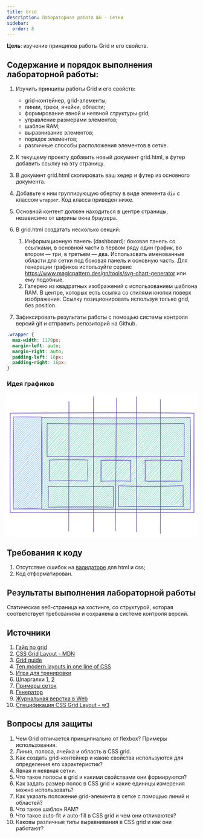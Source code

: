 ```yaml
---
title: Grid
description: Лабораторная работа №6 - Сетки
sidebar:
  order: 8
---
```


**Цель**: изучение принципов работы Grid и его свойств.

## Содержание и порядок выполнения лабораторной работы:

1. Изучить принципы работы Grid и его свойств:

   - grid-контейнер, grid-элементы;
   - линии, треки, ячейки, области;
   - формирование явной и неявной структуры grid;
   - управление размерами элементов;
   - шаблон RAM;
   - выравнивание элементов;
   - порядок элементов;
   - различные способы расположения элементов в сетке.

1. К текущему проекту добавить новый документ grid.html, в футер добавить ссылку на эту страницу.
1. В документ grid.html скопировать ваш хедер и футер из основного документа.
1. Добавьте к ним группирующую обертку в виде элемента `div` с классом `wrapper`. Код класса приведен ниже.
1. Основной контент должен находиться в центре страницы, независимо от ширины окна браузера.
1. В grid.html создатать несколько секций:

   1. Информационную панель (dashboard): боковая панель со ссылками, в основной части в первом ряду один график, во втором — три, в третьем — два. Использовать именованные области для сетки под боковая панель и основную часть. Для генерации графиков используйте сервис https://www.magicpattern.design/tools/svg-chart-generator или ему подобные.
   1. Галерею из квадратных изображений с использованием шаблона RAM. В центре, которых есть ссылка со стилями кнопки поверх изображения. Ссылку позиционировать используя только grid, без position.

1. Зафиксировать результаты работы с помощью системы контроля версий git и отправить репозиторий на Github.

```css
.wrapper {
  max-width: 1170px;
  margin-left: auto;
  margin-right: auto;
  padding-left: 16px;
  padding-right: 16px;
}
```

### Идея графиков

<svg version="1.1" xmlns="http://www.w3.org/2000/svg" viewBox="0 0 576.2916670273517 434.6804708187949" width="576.2916670273517" height="434.6804708187949" style="max-width:100%; height: auto;">
  <!-- svg-source:excalidraw -->

  <defs>
    <style class="style-fonts">
      @font-face {
        font-family: "Virgil";
        src: url("https://excalidraw.com/Virgil.woff2");
      }
      @font-face {
        font-family: "Cascadia";
        src: url("https://excalidraw.com/Cascadia.woff2");
      }
    </style>

  </defs>
  <rect x="0" y="0" width="576.2916670273517" height="434.6804708187949" fill="#ffffff"></rect><g stroke-linecap="round" transform="translate(105.50862100515587 73.4527326109576) rotate(0 224.77283582537348 138.74464868930417)"><path d="M0 0 C0 0, 0 0, 0 0 M0 0 C0 0, 0 0, 0 0 M-0.26 6.4 C0.31 5.39, 1.98 3.82, 4.99 0.36 M-0.26 6.4 C1.27 4.35, 3.09 2.88, 4.99 0.36 M0.13 12.04 C3.34 7.51, 7.32 2.98, 10.63 -0.03 M0.13 12.04 C3.63 8.33, 6.15 4.4, 10.63 -0.03 M-0.13 18.44 C3.55 15.11, 8.95 9.74, 15.62 0.33 M-0.13 18.44 C6.72 11.39, 13.23 4.89, 15.62 0.33 M0.27 24.08 C4.9 16.11, 12.06 11.63, 21.26 -0.07 M0.27 24.08 C6.99 18.15, 11.4 9.56, 21.26 -0.07 M0 30.48 C5.07 24.34, 12.11 16.62, 26.25 0.29 M0 30.48 C9.13 20.02, 18.63 8.78, 26.25 0.29 M-0.26 36.88 C6.36 27.96, 15.83 18.7, 31.89 -0.1 M-0.26 36.88 C12.87 23.22, 25.13 8.83, 31.89 -0.1 M0.14 42.52 C12.18 27.5, 25.12 12.88, 36.88 0.26 M0.14 42.52 C10.26 33.07, 19.5 21.83, 36.88 0.26 M-0.12 48.92 C12.04 37.77, 20.23 25.87, 42.52 -0.14 M-0.12 48.92 C11.86 35.64, 22.29 23.03, 42.52 -0.14 M0.27 54.56 C18.15 36.38, 32.21 17.33, 47.51 0.22 M0.27 54.56 C14.14 39.74, 26.71 24.82, 47.51 0.22 M0.01 60.96 C17.41 38.52, 36.34 18.83, 53.15 -0.17 M0.01 60.96 C12.83 47.59, 23.21 33.12, 53.15 -0.17 M-0.25 67.36 C20.85 39.93, 42.92 15.17, 58.14 0.19 M-0.25 67.36 C21.05 43.57, 41.66 17.86, 58.14 0.19 M0.14 73 C18.86 52.91, 37.15 30.04, 63.78 -0.21 M0.14 73 C18.15 49.95, 38.53 28.53, 63.78 -0.21 M-0.12 79.4 C19.23 54.67, 42.28 30.67, 68.77 0.15 M-0.12 79.4 C13.72 63.36, 28.23 47.08, 68.77 0.15 M0.28 85.04 C30.74 50.68, 59.25 17.47, 74.41 -0.24 M0.28 85.04 C14.91 68.05, 29.81 50.58, 74.41 -0.24 M0.01 91.44 C22.94 63.05, 47.25 34.64, 79.4 0.12 M0.01 91.44 C15.35 72.64, 32.77 52.78, 79.4 0.12 M-0.25 97.84 C20.15 75.21, 45.75 49.07, 85.04 -0.28 M-0.25 97.84 C29.93 63.33, 61.2 28.23, 85.04 -0.28 M0.15 103.48 C32 64.12, 66.55 25.35, 90.03 0.08 M0.15 103.48 C35.25 64.9, 68.58 25.36, 90.03 0.08 M-0.11 109.88 C23.82 85.09, 45.63 60.39, 95.67 -0.31 M-0.11 109.88 C24.08 81.83, 48.25 54.74, 95.67 -0.31 M0.28 115.52 C19.65 90.12, 41.94 63.72, 100.66 0.05 M0.28 115.52 C20.72 91.47, 40.7 68.89, 100.66 0.05 M0.02 121.92 C22.22 95.84, 44.41 67.64, 106.3 -0.34 M0.02 121.92 C34.4 84.68, 66.27 46.97, 106.3 -0.34 M-0.24 128.32 C23 98.4, 49.57 71.12, 111.29 0.02 M-0.24 128.32 C39.42 81.73, 80.57 34.72, 111.29 0.02 M0.15 133.96 C46.3 82.9, 93.23 27.58, 116.27 0.38 M0.15 133.96 C26.17 104.87, 50.9 76.12, 116.27 0.38 M-0.11 140.36 C30.11 104.33, 58.96 72.42, 121.92 -0.02 M-0.11 140.36 C30.72 104.42, 61.58 68.89, 121.92 -0.02 M0.29 146 C43.85 99.67, 84.69 48.93, 126.91 0.34 M0.29 146 C49.38 91.13, 98.47 34.89, 126.91 0.34 M0.02 152.4 C29.8 114.73, 61.98 76.86, 132.55 -0.05 M0.02 152.4 C33.93 115.55, 66.09 75.99, 132.55 -0.05 M-0.24 158.8 C35.01 116.28, 73.15 72.46, 137.54 0.31 M-0.24 158.8 C37.27 115.65, 75.22 73.69, 137.54 0.31 M0.16 164.44 C27.56 131.79, 57.03 98.33, 143.18 -0.09 M0.16 164.44 C33.74 126.45, 67.22 87.91, 143.18 -0.09 M-0.1 170.84 C34.85 133.08, 65.45 91.91, 148.17 0.27 M-0.1 170.84 C45.18 118.51, 89.09 68.46, 148.17 0.27 M0.29 176.48 C40.19 130.17, 80.47 82.59, 153.81 -0.12 M0.29 176.48 C39.83 129.97, 79.56 83.58, 153.81 -0.12 M0.03 182.88 C47.08 124.77, 98.82 70.84, 158.8 0.24 M0.03 182.88 C49.92 125.66, 101.11 68.57, 158.8 0.24 M-0.23 189.27 C61.42 117.37, 122.18 45.77, 164.44 -0.16 M-0.23 189.27 C48.99 131.08, 99.99 73.32, 164.44 -0.16 M0.16 194.92 C31.32 153.66, 67.53 114.54, 169.43 0.2 M0.16 194.92 C54.03 131.33, 108.42 68.37, 169.43 0.2 M-0.1 201.32 C39.1 154.71, 78.6 109.16, 175.07 -0.19 M-0.1 201.32 C60.56 132.9, 118.63 65.22, 175.07 -0.19 M0.3 206.96 C48.21 153.14, 95.56 98.46, 180.06 0.17 M0.3 206.96 C64.79 131.15, 131.46 55.36, 180.06 0.17 M0.03 213.36 C59.72 145.57, 119.02 77.57, 185.7 -0.23 M0.03 213.36 C72.64 130.91, 144.73 46.8, 185.7 -0.23 M-0.23 219.75 C48.01 167.86, 92.61 111.9, 190.69 0.13 M-0.23 219.75 C46.47 165.49, 93.43 111.64, 190.69 0.13 M0.17 225.4 C60.39 151.07, 122.74 79.85, 196.33 -0.26 M0.17 225.4 C66 150.94, 130.93 75.78, 196.33 -0.26 M-0.09 231.8 C70.77 148.97, 142.1 65.76, 201.32 0.1 M-0.09 231.8 C75.64 143.17, 153.89 55, 201.32 0.1 M0.3 237.44 C57.75 168.32, 118.39 102.7, 206.96 -0.3 M0.3 237.44 C61.99 163.6, 125.61 91.37, 206.96 -0.3 M0.04 243.84 C44.71 193.36, 87.56 142.34, 211.95 0.06 M0.04 243.84 C78.37 152.47, 157.26 62.71, 211.95 0.06 M-0.22 250.23 C48.01 195.09, 95.99 139.35, 217.59 -0.33 M-0.22 250.23 C53.79 186.98, 108.38 122.54, 217.59 -0.33 M0.17 255.88 C60.8 186.37, 121.95 113.65, 222.58 0.03 M0.17 255.88 C49.29 195.58, 100.99 137.98, 222.58 0.03 M-0.09 262.27 C85.31 165.25, 169 70.95, 228.22 -0.36 M-0.09 262.27 C49.15 206.16, 96.78 151.53, 228.22 -0.36 M0.3 267.92 C53.65 208.09, 104.83 148.8, 233.21 0 M0.3 267.92 C76.63 177.02, 153.95 87.98, 233.21 0 M0.04 274.32 C66.03 195.81, 133.91 118.73, 238.19 0.36 M0.04 274.32 C49.06 215.86, 99.85 158.03, 238.19 0.36 M1.75 278.45 C94.51 169.48, 190.26 61.81, 243.84 -0.04 M1.75 278.45 C74.99 194.55, 148.47 110.62, 243.84 -0.04 M6.74 278.81 C93.69 177.25, 183.01 76.84, 248.82 0.32 M6.74 278.81 C100.7 173.46, 193.47 67.23, 248.82 0.32 M12.38 278.41 C85.25 194.48, 154.35 113.11, 254.47 -0.07 M12.38 278.41 C83.17 197.36, 155.39 113.73, 254.47 -0.07 M17.37 278.77 C96.96 187.36, 176.53 96.78, 259.45 0.29 M17.37 278.77 C76.23 209.24, 135.49 140.8, 259.45 0.29 M22.35 279.13 C102.58 184.91, 185.67 90.61, 265.1 -0.11 M22.35 279.13 C100.28 187.47, 180.58 96.54, 265.1 -0.11 M28 278.74 C106.74 188.36, 184.67 96.21, 270.08 0.25 M28 278.74 C83.38 217.46, 136.71 155.57, 270.08 0.25 M32.98 279.1 C106.52 195.25, 180.33 108.9, 275.73 -0.14 M32.98 279.1 C118.97 183.32, 203.03 85.21, 275.73 -0.14 M38.63 278.71 C100.32 208.67, 161.82 138.64, 280.71 0.22 M38.63 278.71 C116.4 187.41, 195.98 96.72, 280.71 0.22 M43.61 279.07 C101.74 210.32, 161.69 142.28, 286.36 -0.18 M43.61 279.07 C131.56 179.86, 217.06 81.14, 286.36 -0.18 M49.26 278.67 C98.46 222.12, 145.96 164.72, 291.34 0.18 M49.26 278.67 C114.22 203.28, 179.67 130.14, 291.34 0.18 M54.24 279.03 C103.63 222.59, 153.15 164.35, 296.99 -0.21 M54.24 279.03 C126.22 196.56, 198.38 114.34, 296.99 -0.21 M59.89 278.64 C113.38 214.35, 171.15 149.57, 301.97 0.15 M59.89 278.64 C141.54 181.89, 225.59 85.75, 301.97 0.15 M64.87 279 C135.97 195.65, 207.7 113.04, 307.62 -0.25 M64.87 279 C150.09 181.64, 236.65 82.14, 307.62 -0.25 M70.52 278.6 C118.21 222.36, 168.28 167.7, 312.6 0.11 M70.52 278.6 C157.82 176.9, 245.67 75.5, 312.6 0.11 M75.5 278.96 C129.77 215.95, 182.93 154.77, 318.25 -0.28 M75.5 278.96 C139.24 203.19, 205.3 127.17, 318.25 -0.28 M81.15 278.57 C158.16 191.46, 234.32 103.35, 323.23 0.08 M81.15 278.57 C157.38 189.5, 233.04 101.72, 323.23 0.08 M86.13 278.93 C174.53 175.48, 264.2 74.78, 328.88 -0.31 M86.13 278.93 C140.7 217.84, 194.66 154.73, 328.88 -0.31 M91.78 278.53 C138.53 221.28, 187.67 164.39, 333.86 0.05 M91.78 278.53 C162.98 197.36, 233.91 115.11, 333.86 0.05 M96.76 278.89 C164.47 201.82, 232 126.07, 339.51 -0.35 M96.76 278.89 C179.42 183.18, 262.49 88.47, 339.51 -0.35 M102.41 278.5 C156.22 214.36, 209.39 151.6, 344.49 0.01 M102.41 278.5 C196.63 174.13, 287.95 67.06, 344.49 0.01 M107.4 278.86 C200.6 169.02, 296.13 60.89, 349.48 0.37 M107.4 278.86 C199.31 170.28, 293.3 62.13, 349.48 0.37 M113.04 278.46 C203.31 174.32, 295.38 70.56, 355.12 -0.02 M113.04 278.46 C199.12 177.64, 286.38 77.68, 355.12 -0.02 M118.03 278.82 C195.82 186.31, 276.89 92.97, 360.11 0.34 M118.03 278.82 C185.37 200.86, 254 121.93, 360.11 0.34 M123.67 278.43 C212.57 178.23, 301.29 76.26, 365.75 -0.06 M123.67 278.43 C174.91 222.4, 225.46 164.12, 365.75 -0.06 M128.66 278.79 C223.6 171.49, 318.57 61.43, 370.74 0.3 M128.66 278.79 C222.18 169.67, 317.28 61.18, 370.74 0.3 M134.3 278.4 C219.38 183.41, 303.68 84.84, 376.38 -0.09 M134.3 278.4 C231.12 169.13, 326.81 58.92, 376.38 -0.09 M139.29 278.76 C200.83 207.49, 263.27 138.73, 381.37 0.27 M139.29 278.76 C191.62 218.32, 244.21 157.51, 381.37 0.27 M144.27 279.12 C193.38 221.79, 242.45 162.79, 387.01 -0.13 M144.27 279.12 C237.72 172.9, 332.25 64.41, 387.01 -0.13 M149.92 278.72 C212.89 205.16, 278.03 131.65, 392 0.23 M149.92 278.72 C225.56 192.08, 301.77 105.76, 392 0.23 M154.9 279.08 C213.37 212.64, 269.69 145.36, 397.64 -0.16 M154.9 279.08 C240.35 181.62, 324.64 84.02, 397.64 -0.16 M160.55 278.69 C249.64 176.54, 336.97 75.72, 402.63 0.2 M160.55 278.69 C249.79 173.31, 339.25 69.34, 402.63 0.2 M165.53 279.05 C236.44 194.83, 306.64 113.63, 408.27 -0.2 M165.53 279.05 C221.92 211.46, 279.32 145.2, 408.27 -0.2 M171.18 278.65 C260.88 175.93, 351.84 70.48, 413.26 0.16 M171.18 278.65 C253.06 184.02, 337.26 88.93, 413.26 0.16 M176.16 279.01 C231.41 215.23, 290.14 149.26, 418.9 -0.23 M176.16 279.01 C251.41 195.49, 325.77 109.86, 418.9 -0.23 M181.81 278.62 C249.71 200.69, 318.17 123.97, 423.89 0.13 M181.81 278.62 C257.88 190.89, 333.32 104.13, 423.89 0.13 M186.79 278.98 C249.24 208, 311.2 134.67, 429.53 -0.26 M186.79 278.98 C282.24 167.96, 378.71 57.47, 429.53 -0.26 M192.44 278.58 C281.38 178.53, 368.17 77.48, 434.52 0.1 M192.44 278.58 C241.6 220.15, 292.51 160.53, 434.52 0.1 M197.42 278.94 C293.78 169.19, 389.02 59.92, 440.16 -0.3 M197.42 278.94 C263.02 204.36, 326.68 130.27, 440.16 -0.3 M203.07 278.55 C268.39 202.5, 335.48 125.89, 445.15 0.06 M203.07 278.55 C280.68 188.73, 356.78 100.47, 445.15 0.06 M208.05 278.91 C304.16 167.75, 399.22 56.94, 450.14 0.42 M208.05 278.91 C265.93 213.57, 322.72 147.4, 450.14 0.42 M213.7 278.51 C294.08 185.52, 376.54 90.16, 449.88 6.82 M213.7 278.51 C297.19 179.88, 381.25 83.04, 449.88 6.82 M218.68 278.87 C277.03 210.07, 335.74 143.56, 450.27 12.46 M218.68 278.87 C299.58 183.18, 383.09 89.16, 450.27 12.46 M224.33 278.48 C291.68 200.99, 360.13 123.92, 450.01 18.86 M224.33 278.48 C270.17 225.68, 316.3 173.07, 450.01 18.86 M229.31 278.84 C293.98 208.07, 355.54 134.81, 450.4 24.5 M229.31 278.84 C284.09 216.2, 338.34 152.79, 450.4 24.5 M234.96 278.44 C301.58 199.69, 371.22 119, 450.14 30.9 M234.96 278.44 C312.88 188.66, 391.18 99.05, 450.14 30.9 M239.94 278.81 C289.73 225.29, 335.63 169, 449.88 37.3 M239.94 278.81 C288.2 223.14, 337.45 166.07, 449.88 37.3 M245.59 278.41 C324.24 187.48, 402.18 93.37, 450.28 42.94 M245.59 278.41 C307.22 207.81, 369.04 136.5, 450.28 42.94 M250.57 278.77 C324.24 196.27, 394.79 113.99, 450.02 49.34 M250.57 278.77 C298.99 225.53, 347.48 169.15, 450.02 49.34 M255.56 279.13 C323.37 199.65, 391.81 121, 450.41 54.98 M255.56 279.13 C319.51 207.62, 382.25 135.01, 450.41 54.98 M261.2 278.74 C336.86 191.53, 410.68 106.23, 450.15 61.38 M261.2 278.74 C314.37 215.86, 367.48 155.7, 450.15 61.38 M266.19 279.1 C310.93 225.93, 359.17 175.49, 449.89 67.78 M266.19 279.1 C315.62 222.36, 365.81 164.09, 449.89 67.78 M271.83 278.7 C334.64 203.16, 399.25 127.85, 450.28 73.42 M271.83 278.7 C337.06 204.05, 401.73 130.74, 450.28 73.42 M276.82 279.06 C344.86 200.6, 410.4 125.41, 450.02 79.82 M276.82 279.06 C322.35 227.86, 367.64 176.84, 450.02 79.82 M282.46 278.67 C336.44 216.97, 390.9 151.64, 450.41 85.46 M282.46 278.67 C348.86 202.98, 416.11 126.78, 450.41 85.46 M287.45 279.03 C329.36 233.46, 371.32 182.1, 450.15 91.86 M287.45 279.03 C337.47 219.75, 388.65 163.14, 450.15 91.86 M293.09 278.63 C340.27 229.9, 383.5 178.67, 449.89 98.26 M293.09 278.63 C335.27 228.71, 380.48 179.01, 449.89 98.26 M298.08 278.99 C336.03 238.19, 371.1 196.02, 450.29 103.9 M298.08 278.99 C345.01 223.63, 392.64 167.96, 450.29 103.9 M303.72 278.6 C342.28 235.97, 377.53 192.1, 450.02 110.3 M303.72 278.6 C334.95 243.23, 366.18 207.94, 450.02 110.3 M308.71 278.96 C347.56 233.54, 386.94 190.59, 450.42 115.94 M308.71 278.96 C352.92 229.09, 396.64 177.25, 450.42 115.94 M314.35 278.56 C365.97 215.84, 422.99 154.05, 450.16 122.34 M314.35 278.56 C368.22 219.81, 418.61 159.31, 450.16 122.34 M319.34 278.92 C370.4 220.03, 424.75 160.54, 449.9 128.74 M319.34 278.92 C368.64 224.72, 416.87 169.12, 449.9 128.74 M324.98 278.53 C360.19 235.34, 399.3 195.64, 450.29 134.38 M324.98 278.53 C361.58 238.16, 395.56 199.25, 450.29 134.38 M329.97 278.89 C356.86 249.62, 382.95 218.58, 450.03 140.78 M329.97 278.89 C368.57 236.02, 407.68 190.7, 450.03 140.78 M335.61 278.49 C364.68 245.16, 393.48 212.77, 449.77 147.18 M335.61 278.49 C380.28 227.14, 424.67 177.2, 449.77 147.18 M340.6 278.85 C363.94 250.47, 392.28 218.72, 450.16 152.82 M340.6 278.85 C366.26 249.94, 390.61 222.76, 450.16 152.82 M346.24 278.46 C368.84 250.17, 391.75 223.78, 449.9 159.22 M346.24 278.46 C376.51 244.51, 404.46 211.47, 449.9 159.22 M351.23 278.82 C380.96 240.55, 412.91 207.67, 450.3 164.86 M351.23 278.82 C381.08 245.46, 409.31 212.22, 450.3 164.86 M356.87 278.43 C380.43 248.78, 407.33 217.44, 450.03 171.26 M356.87 278.43 C389.55 241.85, 420.49 204.76, 450.03 171.26 M361.86 278.79 C380.62 260.39, 398 237.9, 449.77 177.65 M361.86 278.79 C396.95 239.18, 429.91 199.84, 449.77 177.65 M366.85 279.15 C393.61 247.85, 418.09 219.22, 450.17 183.3 M366.85 279.15 C385.17 257.84, 401.8 236.99, 450.17 183.3 M372.49 278.75 C392.68 259.49, 408.94 239.2, 449.91 189.7 M372.49 278.75 C398.11 250.69, 421.83 221.98, 449.91 189.7 M377.48 279.11 C405.48 247.7, 432.76 218.2, 450.3 195.34 M377.48 279.11 C404.83 246.94, 434.56 213.7, 450.3 195.34 M383.12 278.72 C396.69 261.5, 410.58 245.31, 450.04 201.74 M383.12 278.72 C404.87 254.18, 426.49 228.07, 450.04 201.74 M388.11 279.08 C407.47 257.72, 425.78 238.88, 449.78 208.13 M388.11 279.08 C402 262.47, 415.69 247.78, 449.78 208.13 M393.75 278.68 C409.47 256.2, 429.66 234.98, 450.17 213.78 M393.75 278.68 C404.43 264.33, 416.78 250.86, 450.17 213.78 M398.74 279.04 C411.66 263.17, 426.58 243.79, 449.91 220.18 M398.74 279.04 C411.88 262.89, 425.39 248.28, 449.91 220.18 M404.38 278.65 C416.64 267.63, 424.92 254.83, 450.31 225.82 M404.38 278.65 C423.49 256.97, 441.86 235.67, 450.31 225.82 M409.37 279.01 C424.37 262.15, 438.09 243.41, 450.04 232.22 M409.37 279.01 C424.01 262.59, 437.9 246.47, 450.04 232.22 M415.01 278.61 C422.39 269.51, 430.95 262.71, 449.78 238.61 M415.01 278.61 C425.41 268.14, 436.06 256.03, 449.78 238.61 M420 278.97 C430.51 266.22, 440.04 256.76, 450.18 244.26 M420 278.97 C430.68 267.16, 441.09 254.93, 450.18 244.26 M425.64 278.58 C436.82 269.23, 442.17 258.2, 449.92 250.65 M425.64 278.58 C433.74 270.63, 440.81 261.33, 449.92 250.65 M430.63 278.94 C433.58 272.62, 440.69 267.81, 450.31 256.3 M430.63 278.94 C438.36 269.66, 445.88 263.06, 450.31 256.3 M436.27 278.54 C440.67 274.53, 444.27 270.73, 450.05 262.7 M436.27 278.54 C438.63 275.17, 442.68 270.66, 450.05 262.7 M441.26 278.9 C444.71 274.81, 446.86 271.47, 449.79 269.09 M441.26 278.9 C444.4 275.2, 448.2 271.15, 449.79 269.09 M446.9 278.51 C447.67 277.5, 449.45 275.9, 450.18 274.74 M446.9 278.51 C447.75 277.28, 448.85 276.31, 450.18 274.74" stroke="#12b886" stroke-width="0.5" fill="none"></path><path d="M0 0 C158.03 0.61, 315.01 0.32, 449.55 0 M0 0 C160.12 1.18, 319.75 1.14, 449.55 0 M449.55 0 C449.88 71.53, 449.07 144.85, 449.55 277.49 M449.55 0 C450.84 73.38, 450.91 146.13, 449.55 277.49 M449.55 277.49 C314.64 278.2, 182.13 278.34, 0 277.49 M449.55 277.49 C302.83 276.85, 157.51 276.1, 0 277.49 M0 277.49 C1.7 184.26, 0.62 88.69, 0 0 M0 277.49 C0.78 204.1, 2.09 130.15, 0 0" stroke="#5f3dc4" stroke-width="1" fill="none"></path></g><g stroke-linecap="round" transform="translate(19.007814005690307 71.5617103175049) rotate(0 43.33748424398618 139.39149789618983)"><path d="M0 0 C0 0, 0 0, 0 0 M0 0 C0 0, 0 0, 0 0 M-0.26 6.4 C1.24 5.37, 2.31 2.78, 4.99 0.36 M-0.26 6.4 C1.04 4.46, 2.74 3.43, 4.99 0.36 M0.13 12.04 C2.11 10.07, 7.21 4.89, 10.63 -0.03 M0.13 12.04 C4.65 7.62, 7.8 2.8, 10.63 -0.03 M-0.13 18.44 C4.23 13.37, 5.86 9.81, 15.62 0.33 M-0.13 18.44 C5.81 10.94, 10.59 5.57, 15.62 0.33 M0.27 24.08 C8.73 14.18, 14.59 6.28, 21.26 -0.07 M0.27 24.08 C7.45 16.77, 14.6 8.37, 21.26 -0.07 M0 30.48 C10.6 18.43, 20.65 5.81, 26.25 0.29 M0 30.48 C10.18 19.48, 18.9 8.8, 26.25 0.29 M-0.26 36.88 C7.51 25.03, 16.81 18.33, 31.89 -0.1 M-0.26 36.88 C11.48 23.56, 24.87 9.55, 31.89 -0.1 M0.14 42.52 C9.57 31.35, 21.36 18.87, 36.88 0.26 M0.14 42.52 C9.75 30.85, 20.06 19.24, 36.88 0.26 M-0.12 48.92 C12.04 34.22, 26.28 19.99, 42.52 -0.14 M-0.12 48.92 C9.53 38.08, 20.08 27.48, 42.52 -0.14 M0.27 54.56 C11.94 41.42, 20.44 31.24, 47.51 0.22 M0.27 54.56 C13.55 40.33, 25.6 25.2, 47.51 0.22 M0.01 60.96 C18.3 36.31, 37.8 14.37, 53.15 -0.17 M0.01 60.96 C11.33 47.65, 23.34 34.43, 53.15 -0.17 M-0.25 67.36 C10.69 52.71, 24.94 39.53, 58.14 0.19 M-0.25 67.36 C12.46 51.99, 25.74 36.53, 58.14 0.19 M0.14 73 C13.99 58.04, 24.65 40.15, 63.78 -0.21 M0.14 73 C13.1 58.42, 27.41 41.38, 63.78 -0.21 M-0.12 79.4 C14.58 64.05, 29.76 43.86, 68.77 0.15 M-0.12 79.4 C24.75 49.91, 49.36 20.85, 68.77 0.15 M0.28 85.04 C26.18 55.77, 49.01 29.35, 74.41 -0.24 M0.28 85.04 C24.24 56.63, 48.38 30.73, 74.41 -0.24 M0.01 91.44 C15.92 70.12, 32.43 53.32, 79.4 0.12 M0.01 91.44 C18.05 71.22, 35.74 52.82, 79.4 0.12 M-0.25 97.84 C21.65 73.21, 41.81 45.4, 85.04 -0.28 M-0.25 97.84 C28.08 65.67, 56.71 33.34, 85.04 -0.28 M0.15 103.48 C22.59 80.14, 45.17 55.59, 88.72 1.59 M0.15 103.48 C25.79 74.24, 50.83 43.19, 88.72 1.59 M-0.11 109.88 C23.64 79.06, 48.32 51.43, 88.45 7.99 M-0.11 109.88 C30.08 74.44, 61.27 40.53, 88.45 7.99 M0.28 115.52 C32.01 80.73, 61.52 48.1, 88.85 13.63 M0.28 115.52 C32.68 78.64, 63.42 40.71, 88.85 13.63 M0.02 121.92 C26.86 90.72, 55.57 56.4, 88.59 20.03 M0.02 121.92 C24.88 90.96, 51.27 62.8, 88.59 20.03 M-0.24 128.32 C18.82 103.91, 41.9 79.54, 88.33 26.43 M-0.24 128.32 C33.2 88.78, 68.37 49.93, 88.33 26.43 M0.15 133.96 C21.17 106.81, 44.55 80.62, 88.72 32.07 M0.15 133.96 C22.57 108.49, 44.05 85.51, 88.72 32.07 M-0.11 140.36 C24.64 111.43, 45.48 84.94, 88.46 38.47 M-0.11 140.36 C18.67 117.9, 38.22 97.4, 88.46 38.47 M0.29 146 C32.82 105.8, 68.24 66.87, 88.85 44.11 M0.29 146 C26.13 117.3, 50.91 89.79, 88.85 44.11 M0.02 152.4 C23.76 123.98, 48.38 96.7, 88.59 50.51 M0.02 152.4 C23.2 126.55, 47.12 100.37, 88.59 50.51 M-0.24 158.8 C20.6 136.75, 37.44 114.58, 88.33 56.91 M-0.24 158.8 C21.55 134.46, 41.69 109.54, 88.33 56.91 M0.16 164.44 C22.69 138.23, 49.23 110.31, 88.73 62.55 M0.16 164.44 C21.29 140.77, 41.33 119.52, 88.73 62.55 M-0.1 170.84 C17.51 149.98, 38.75 128.96, 88.46 68.95 M-0.1 170.84 C32.34 132.85, 65.33 97.27, 88.46 68.95 M0.29 176.48 C31.65 138.87, 63.82 102.55, 88.86 74.59 M0.29 176.48 C34.31 135.84, 68.81 96.17, 88.86 74.59 M0.03 182.88 C21.46 161.31, 42.69 134.41, 88.6 80.99 M0.03 182.88 C22.13 159.13, 43.03 134, 88.6 80.99 M-0.23 189.27 C26.7 162.04, 50.94 129.9, 88.34 87.39 M-0.23 189.27 C26.63 157.38, 54.24 125.9, 88.34 87.39 M0.16 194.92 C32.58 153.98, 68.74 116.76, 88.73 93.03 M0.16 194.92 C24.17 167, 48.58 139.79, 88.73 93.03 M-0.1 201.32 C21.05 177.83, 43.41 151.3, 88.47 99.43 M-0.1 201.32 C29.21 168.54, 59.43 134.85, 88.47 99.43 M0.3 206.96 C29.48 174.92, 59.59 138.85, 88.86 105.07 M0.3 206.96 C19.98 184.7, 38.16 164.03, 88.86 105.07 M0.03 213.36 C22.03 189.34, 43.02 166.6, 88.6 111.47 M0.03 213.36 C24.37 185.68, 46.98 159.92, 88.6 111.47 M-0.23 219.75 C29.06 187.25, 58.34 153, 88.34 117.87 M-0.23 219.75 C19.8 196.05, 40.24 174.42, 88.34 117.87 M0.17 225.4 C31.43 188.28, 63.48 153.5, 88.73 123.51 M0.17 225.4 C26.26 194.29, 54.43 162.9, 88.73 123.51 M-0.09 231.8 C18.72 206.24, 43.37 184.93, 88.47 129.91 M-0.09 231.8 C19.51 210.85, 36.49 188.66, 88.47 129.91 M0.3 237.44 C29.55 204.66, 54.14 176.27, 88.87 135.55 M0.3 237.44 C32.21 201.34, 61.65 166.26, 88.87 135.55 M0.04 243.84 C29.17 210.96, 60.77 177.86, 88.61 141.95 M0.04 243.84 C26.84 213.9, 54.26 184.55, 88.61 141.95 M-0.22 250.23 C25.03 220.07, 49.6 195.25, 88.35 148.35 M-0.22 250.23 C20.49 226.72, 41.12 201.92, 88.35 148.35 M0.17 255.88 C20.51 232.29, 41.05 208.49, 88.74 153.99 M0.17 255.88 C31.69 219.94, 62.67 183.9, 88.74 153.99 M-0.09 262.27 C22.83 237.05, 43.6 207.64, 88.48 160.39 M-0.09 262.27 C27.44 229.83, 55.42 198.93, 88.48 160.39 M0.3 267.92 C35.57 227.69, 73.32 184.98, 88.87 166.03 M0.3 267.92 C22.15 242.14, 45.1 216.39, 88.87 166.03 M0.04 274.32 C29.53 240.01, 57.01 209.74, 88.61 172.43 M0.04 274.32 C25.85 245.83, 52.12 215.84, 88.61 172.43 M1.09 279.2 C24.82 252.48, 49.57 224.23, 88.35 178.83 M1.09 279.2 C23.38 255.3, 44.42 230.62, 88.35 178.83 M6.08 279.56 C34.54 245.56, 62.27 212.34, 88.74 184.47 M6.08 279.56 C37.01 245.04, 67.07 210.45, 88.74 184.47 M11.72 279.17 C31.77 254.09, 54.36 226.05, 88.48 190.87 M11.72 279.17 C36.67 248.62, 63.25 218.65, 88.48 190.87 M16.71 279.53 C38.64 253.63, 63.8 227.2, 88.88 196.51 M16.71 279.53 C40.56 251.39, 64.19 225.6, 88.88 196.51 M22.35 279.13 C40.72 258.71, 57.54 236.47, 88.62 202.91 M22.35 279.13 C46.14 252.12, 69.15 225.85, 88.62 202.91 M27.34 279.49 C48.93 252.87, 72.34 228.52, 88.35 209.31 M27.34 279.49 C41.52 262.99, 53.33 249.67, 88.35 209.31 M32.33 279.86 C46.12 261.5, 62.4 244.41, 88.75 214.95 M32.33 279.86 C47.12 261.61, 62.3 245.04, 88.75 214.95 M37.97 279.46 C47 268.07, 60.69 256.14, 88.49 221.35 M37.97 279.46 C51.05 263.26, 65.92 248, 88.49 221.35 M42.96 279.82 C56.6 265.56, 70.2 247.71, 88.88 226.99 M42.96 279.82 C52.88 266.87, 63.26 255.71, 88.88 226.99 M48.6 279.43 C59.62 268.55, 69.24 257.17, 88.62 233.39 M48.6 279.43 C56.66 269.13, 65.88 260.05, 88.62 233.39 M53.59 279.79 C68.01 264.96, 80.47 251.88, 88.36 239.79 M53.59 279.79 C60.61 271.97, 66.77 263.18, 88.36 239.79 M59.23 279.39 C66.13 270.2, 76.12 262.08, 88.75 245.43 M59.23 279.39 C68.85 268.84, 78.9 257.38, 88.75 245.43 M64.22 279.75 C71.44 270.52, 77.38 262.85, 88.49 251.83 M64.22 279.75 C71.02 270.73, 79.26 263.59, 88.49 251.83 M69.86 279.36 C72.75 274.36, 77.48 269.59, 88.89 257.47 M69.86 279.36 C72.89 274.6, 76.84 270.05, 88.89 257.47 M74.85 279.72 C78.67 276.39, 81.28 272.28, 88.63 263.87 M74.85 279.72 C77.81 275.33, 82.03 273.01, 88.63 263.87 M80.49 279.32 C83.03 277.27, 84.81 272.38, 88.36 270.27 M80.49 279.32 C82.94 276.3, 87.17 272.54, 88.36 270.27 M85.48 279.68 C86.8 278.97, 87.93 277.66, 88.76 275.91 M85.48 279.68 C86.33 278.9, 87.11 277.85, 88.76 275.91" stroke="#228be6" stroke-width="0.5" fill="none"></path><path d="M0 0 C26.59 -1.3, 53.05 -0.48, 86.67 0 M0 0 C24.62 -0.28, 48.14 0.67, 86.67 0 M86.67 0 C84.05 91.67, 85.11 182.8, 86.67 278.78 M86.67 0 C86.15 68.35, 86.17 135.64, 86.67 278.78 M86.67 278.78 C56.09 276.46, 23.7 278.83, 0 278.78 M86.67 278.78 C52.79 278.54, 19.48 278.93, 0 278.78 M0 278.78 C1.02 213.78, 2.04 145.55, 0 0 M0 278.78 C-0.47 213.33, -1.25 147.76, 0 0" stroke="#5f3dc4" stroke-width="1" fill="none"></path></g><g stroke-linecap="round" transform="translate(121.67942554150432 91.56391821482204) rotate(0 207.6318777670749 49.80577274789668)"><path d="M0 0 C145.17 0.39, 288.12 0.29, 415.26 0 M0 0 C116.72 1.51, 232.69 1.67, 415.26 0 M415.26 0 C414.05 31.01, 415.46 64.3, 415.26 99.61 M415.26 0 C415.68 22.59, 414.33 43.59, 415.26 99.61 M415.26 99.61 C260.94 100.56, 106.89 100.66, 0 99.61 M415.26 99.61 C264.14 101.49, 112.77 100.8, 0 99.61 M0 99.61 C0.32 71.96, 0.14 41.43, 0 0 M0 99.61 C-1.32 68.78, -0.11 39.4, 0 0" stroke="#5f3dc4" stroke-width="1" fill="none"></path></g><g stroke-linecap="round" transform="translate(128.1476832022381 201.84814560227085) rotate(0 58.5379501993375 31.694574806762766)"><path d="M0 0 C40.52 -1.74, 84.1 -1.77, 117.08 0 M0 0 C36.98 -0.92, 74.14 -0.21, 117.08 0 M117.08 0 C117.41 20.43, 116.93 43.45, 117.08 63.39 M117.08 0 C116.19 22.66, 115.58 43.64, 117.08 63.39 M117.08 63.39 C85.56 64.12, 55.61 62.04, 0 63.39 M117.08 63.39 C73.58 62.11, 27.79 62.16, 0 63.39 M0 63.39 C-0.91 47.7, 0.56 34.05, 0 0 M0 63.39 C-0.29 40.47, -0.24 19.24, 0 0" stroke="#5f3dc4" stroke-width="1" fill="none"></path></g><g stroke-linecap="round" transform="translate(284.6801206508244 202.81838548510848) rotate(0 45.27797634692979 31.694574806762766)"><path d="M0 0 C20.46 -2.07, 43.63 -1.52, 90.56 0 M0 0 C22.97 0.95, 47.3 0.17, 90.56 0 M90.56 0 C88.59 18.24, 90.46 35.18, 90.56 63.39 M90.56 0 C90.65 23.88, 90.02 47.88, 90.56 63.39 M90.56 63.39 C63.1 62.3, 33.9 62.81, 0 63.39 M90.56 63.39 C69.51 61.72, 47.07 61.59, 0 63.39 M0 63.39 C2.41 42.68, 2.3 21.57, 0 0 M0 63.39 C-1.03 43.2, -0.29 21.54, 0 0" stroke="#5f3dc4" stroke-width="1" fill="none"></path></g><g stroke-linecap="round" transform="translate(418.2502100931597 202.49497630325243) rotate(0 55.62721821355626 31.694574806762766)"><path d="M0 0 C23.69 2.79, 45.35 2.69, 111.25 0 M0 0 C21.78 -1.08, 45.54 -0.34, 111.25 0 M111.25 0 C112.78 11.6, 110.15 24.85, 111.25 63.39 M111.25 0 C112.01 19.83, 111.24 39.23, 111.25 63.39 M111.25 63.39 C72.48 63.96, 34.35 66.21, 0 63.39 M111.25 63.39 C74.86 62.24, 39.83 61.84, 0 63.39 M0 63.39 C1.12 43.94, 1.09 22.15, 0 0 M0 63.39 C0.21 46.17, 0.14 28.64, 0 0" stroke="#5f3dc4" stroke-width="1" fill="none"></path></g><g stroke-linecap="round" transform="translate(124.9135667091432 281.4079517049079) rotate(0 98.64130561295497 31.694574806762773)"><path d="M0 0 C76.78 1.22, 156.06 -0.51, 197.28 0 M0 0 C62.25 1.07, 124.79 0.96, 197.28 0 M197.28 0 C195.39 16.91, 198.33 30.03, 197.28 63.39 M197.28 0 C196.57 23.3, 197.13 47.37, 197.28 63.39 M197.28 63.39 C136.09 62.38, 79.65 64.53, 0 63.39 M197.28 63.39 C121.68 60.63, 46.93 61.33, 0 63.39 M0 63.39 C-0.44 48.27, 2 32.43, 0 0 M0 63.39 C-0.17 39.84, 0.17 15.4, 0 0" stroke="#5f3dc4" stroke-width="1" fill="none"></path></g><g stroke-linecap="round" transform="translate(338.36698247139793 279.7909551447058) rotate(0 97.67102871830866 31.694574806762773)"><path d="M0 0 C61.36 3.47, 126.66 2.03, 195.34 0 M0 0 C54.23 1.96, 108.84 1.93, 195.34 0 M195.34 0 C194.76 15.23, 194.01 34.31, 195.34 63.39 M195.34 0 C195.17 22.88, 196.13 45.96, 195.34 63.39 M195.34 63.39 C119.52 62.44, 44.71 62.02, 0 63.39 M195.34 63.39 C117.83 64.74, 40.78 63.88, 0 63.39 M0 63.39 C-1.26 42.63, -2.06 18.7, 0 0 M0 63.39 C-0.58 51, -1.2 37.27, 0 0" stroke="#5f3dc4" stroke-width="1" fill="none"></path></g><g stroke-linecap="round"><g transform="translate(331.2517830742545 13.944542528782009) rotate(0 -1.2936614019636181 201.16357692589645)"><path d="M0 0 C-0.49 127.98, -1.53 255.51, -2.59 402.33 M0 0 C-0.85 98.42, -1.44 196.93, -2.59 402.33" stroke="#5f3dc4" stroke-width="1" fill="none"></path></g></g><mask></mask><g stroke-linecap="round"><g transform="translate(262.04113247735586 10.063570660162682) rotate(0 0.007693124633078696 204.7211272753903)"><path d="M0 0 C0.33 116.55, 0.13 233.38, 0 409.44 M0 0 C-0.23 110.55, -0.21 221.05, 0 409.44" stroke="#5f3dc4" stroke-width="1" fill="none"></path></g></g><mask></mask><g stroke-linecap="round"><g transform="translate(392.38472534173707 10.000000000000014) rotate(0 0.07606853750803566 204.7211272753903)"><path d="M0 0 C0.25 151.8, 0.14 303.41, 0 409.44 M0 0 C0.22 103.62, 0.19 207.26, 0 409.44" stroke="#5f3dc4" stroke-width="1" fill="none"></path></g></g><mask></mask><g stroke-linecap="round"><g transform="translate(187.6558856216834 24.29378439540757) rotate(0 -0.31975832690841344 196.95920204405581)"><path d="M0 0 C0.04 101.76, -0.12 203.58, -0.65 393.92 M0 0 C0.05 126.23, -0.19 252.61, -0.65 393.92" stroke="#5f3dc4" stroke-width="1" fill="none"></path></g></g><mask></mask><g stroke-linecap="round"><g transform="translate(464.4984386601973 17.825502060131853) rotate(0 0.14200142859408516 203.42748437933153)"><path d="M0 0 C0.32 132.92, 0.43 265.99, 0 406.85 M0 0 C0.11 99.04, 0.17 198.08, 0 406.85" stroke="#5f3dc4" stroke-width="1" fill="none"></path></g></g><mask></mask><g stroke-linecap="round" transform="translate(10 59.78746041696613) rotate(0 278.1458335136758 150.31336770367028)"><path d="M0 0 C153.85 -0.03, 306.1 -1.34, 556.29 0 M0 0 C220.7 -2.01, 442.36 -2.1, 556.29 0 M556.29 0 C556.91 73.82, 556.85 147.49, 556.29 300.63 M556.29 0 C555.51 112.43, 555.34 225.9, 556.29 300.63 M556.29 300.63 C407.36 301.47, 260.21 301.71, 0 300.63 M556.29 300.63 C403.24 303.2, 250.34 302.49, 0 300.63 M0 300.63 C-1.97 231.7, 0.31 160.12, 0 0 M0 300.63 C-0.28 228.66, -0.86 154.79, 0 0" stroke="#5f3dc4" stroke-width="1" fill="none"></path></g></svg>


## Требования к коду

1. Отсутствие ошибок на [валидаторе](https://validator.w3.org/) для html и css;
1. Код отформатирован.

## Результаты выполнения лабораторной работы

Статическая веб-страница на хостинге, со структурой, которая соответствует требованиям и сохранена в системе контроля версий.

## Источники

1. [Гайд по grid](https://doka.guide/css/grid-guide/)
1. [CSS Grid Layout - MDN](https://developer.mozilla.org/ru/docs/Web/CSS/CSS_Grid_Layout)
1. [Grid guide](https://mozilladevelopers.github.io/playground/css-grid/)
1. [Ten modern layouts in one line of CSS](https://web.dev/one-line-layouts/#05-classic-holy-grail-layout-grid-template-auto-1fr-auto-auto-1fr-auto)
1. [Игра для тренировки](http://cssgridgarden.com/#ru)
1. Шпаргалки [1](https://grid.malven.co/), [2](https://github.com/alsacreations/guidelines/blob/master/grid-cheatsheet.pdf)
1. [Примеры сеток](https://gridbyexample.com/)
1. [Генератор](https://grid.layoutit.com/)
1. [Журнальная верстка в Web](https://youtu.be/eUeoLUjOUHw)
1. [Спецификация CSS Grid Layout - w3](https://www.w3.org/TR/css-grid-1/)

## Вопросы для защиты

1. Чем Grid отличается принципиально от flexbox? Примеры использования.
1. Линия, полоса, ячейка и область в CSS grid.
1. Как создать grid-контейнер и какие свойства используются для определения его характеристик?
1. Явная и неявная сетки.
1. Что такое полосы в grid и какими свойствами они формируются?
1. Как задать размер полос в CSS grid и какие единицы измерения можно использовать?
1. Как указать положение grid-элемента в сетке с помощью линий и областей?
1. Что такое шаблон RAM?
1. Что такое auto-fit и auto-fill в CSS grid и чем они отличаются?
1. Каковы различные типы выравнивания в CSS grid и как они работают?
